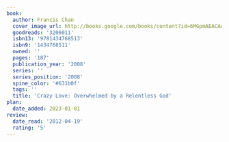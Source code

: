 ```yaml
---
book:
  author: Francis Chan
  cover_image_url: http://books.google.com/books/content?id=6MGpmAEACAAJ&printsec=frontcover&img=1&zoom=1&source=gbs_api
  goodreads: '3206011'
  isbn13: '9781434768513'
  isbn9: '1434768511'
  owned: ''
  pages: '187'
  publication_year: '2008'
  series: ''
  series_position: '2008'
  spine_color: '#631b0f'
  tags: ''
  title: 'Crazy Love: Overwhelmed by a Relentless God'
plan:
  date_added: 2023-01-01
review:
  date_read: '2012-04-19'
  rating: '5'
---
```

